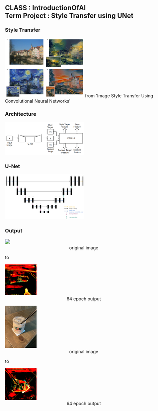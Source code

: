 ## CLASS : IntroductionOfAI <br/> Term Project : Style Transfer using UNet

### Style Transfer
<img src = "./image/style transfer.png" width="50%">
from 'Image Style Transfer Using Convolutional Neural Networks'

### Architecture
<img src = "./image/struct.png" width="50%">

### U-Net
<img src = "./image/u_net.png" width="50%">

### Output
<div class=pull-right>
<p>
<div class=pull-right>
<img src = "./image/image.jpg" width="20%">
<center>original image</center>
</div>
</p>

to 

<p>
<div class=pull-right>
<img src = "./image/64_output.png" width="20%">
<center>64 epoch output</center>
</div>
</p>
</div>

<p>
<div class=pull-right>
<img src = "./image/image2.jpg" width="20%">
<center>original image</center>
</div>
</p>

to 

<p>
<div class=pull-right>
<img src = "./image/image2_64_output.png" width="20%">
<center>64 epoch output</center>
</div>
</p>
